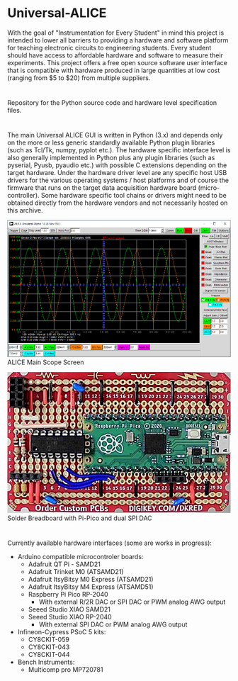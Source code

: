 # Universal-ALICE
With the goal of "Instrumentation for Every Student" in mind this project is intended to lower all barriers to providing a hardware and software platform for teaching electronic circuits to engineering students. Every student should have access to affordable hardware and software to measure their experiments.
This project offers a free open source software user interface that is compatible with hardware produced in large quantities at low cost (ranging from $5 to $20) from multiple suppliers.
#
Repository for the Python source code and hardware level specification files.
#
The main Universal ALICE GUI is written in Python (3.x) and depends only on the more or less generic standardly available Python plugin libraries (such as Tcl/Tk, numpy, pyplot etc.). The hardware specific interface level is also generally implemented in Python plus any plugin libraries (such as pyserial, Pyusb, pyaudio etc.) with possible C extensions depending on the target hardware. Under the hardware driver level are any specific host USB drivers for the various operating systems / host platforms and of course the firmware that runs on the target data acquisition hardware board (micro-controller). Some hardware specific tool chains or drivers might need to be obtained directly from the hardware vendors and not necessarily hosted on this archive.

![Screenshot mainscreen](/main_screenshot.png)
ALICE Main Scope Screen

![pi pico spi dac](/pi-pico-solder-board-1.png)
Solder Breadboard with Pi-Pico and dual SPI DAC

#
Currently available hardware interfaces (some are works in progress):

* Arduino compatible microcontroler boards:
  + Adafruit QT Pi - SAMD21
  + Adafruit Trinket M0 (ATSAMD21)
  + Adafruit ItsyBitsy M0 Express (ATSAMD21)
  + Adafruit ItsyBitsy M4 Express (ATSAMD51)
  + Raspberry Pi Pico RP-2040
    - With external R/2R DAC or SPI DAC or PWM analog AWG output
  + Seeed Studio XIAO SAMD21
  + Seeed Studio XIAO RP-2040
    - With external SPI DAC or PWM analog AWG output
* Infineon-Cypress PSoC 5 kits:
  + CY8CKIT-059
  + CY8CKIT-043
  + CY8CKIT-044
* Bench Instruments:
  + Multicomp pro MP720781
